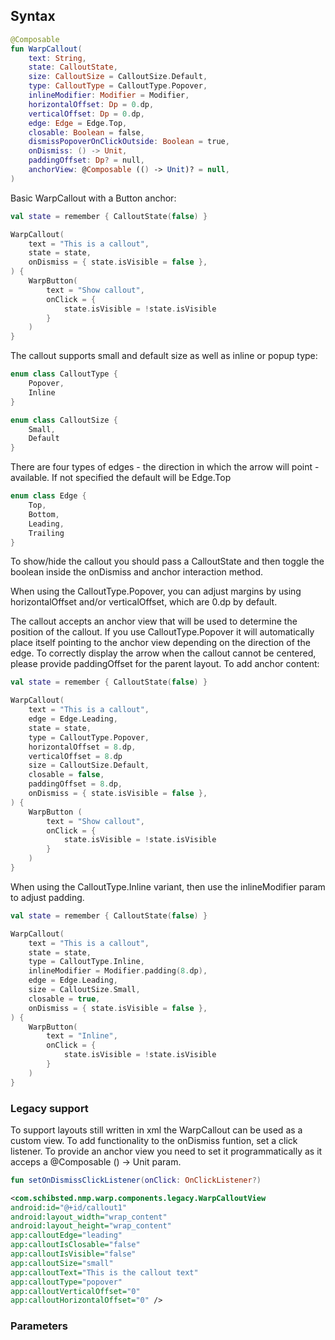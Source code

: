 
## Syntax

```kotlin example
@Composable
fun WarpCallout(
    text: String,
    state: CalloutState,
    size: CalloutSize = CalloutSize.Default,
    type: CalloutType = CalloutType.Popover,
    inlineModifier: Modifier = Modifier,
    horizontalOffset: Dp = 0.dp,
    verticalOffset: Dp = 0.dp,
    edge: Edge = Edge.Top,
    closable: Boolean = false,
    dismissPopoverOnClickOutside: Boolean = true,
    onDismiss: () -> Unit,
    paddingOffset: Dp? = null,
    anchorView: @Composable (() -> Unit)? = null,
)

```
Basic WarpCallout with a Button anchor:
```kotlin example
val state = remember { CalloutState(false) }

WarpCallout(
    text = "This is a callout",
    state = state,
    onDismiss = { state.isVisible = false },
) {
    WarpButton(
        text = "Show callout",
        onClick = {
            state.isVisible = !state.isVisible
        }
    )
}
```

The callout supports small and default size as well as inline or popup type:

```kotlin example
enum class CalloutType {
    Popover,
    Inline
}

enum class CalloutSize {
    Small,
    Default
}
```

There are four types of edges - the direction in which the arrow will point - available.
If not specified the default will be Edge.Top

```kotlin example
enum class Edge {
    Top,
    Bottom,
    Leading,
    Trailing
}
```
To show/hide the callout you should pass a CalloutState and then toggle the boolean inside the onDismiss and anchor interaction method.

When using the CalloutType.Popover, you can adjust margins by using horizontalOffset and/or verticalOffset, which are 0.dp by default.

The callout accepts an anchor view that will be used to determine the position of the callout. If you use CalloutType.Popover it will automatically place itself pointing to the anchor view depending on the direction of the edge. To correctly display the arrow when the callout cannot be centered, please provide paddingOffset for the parent layout.
To add anchor content:
```kotlin example
val state = remember { CalloutState(false) }

WarpCallout(
    text = "This is a callout",
    edge = Edge.Leading,
    state = state,
    type = CalloutType.Popover,
    horizontalOffset = 8.dp,
    verticalOffset = 8.dp
    size = CalloutSize.Default,
    closable = false,
    paddingOffset = 8.dp,
    onDismiss = { state.isVisible = false },
) {
    WarpButton (
        text = "Show callout",
        onClick = {
            state.isVisible = !state.isVisible
        }
    )
}
```

When using the CalloutType.Inline variant, then use the inlineModifier param to adjust padding.

```kotlin example
val state = remember { CalloutState(false) }

WarpCallout(
    text = "This is a callout",
    state = state,
    type = CalloutType.Inline,
    inlineModifier = Modifier.padding(8.dp),
    edge = Edge.Leading,
    size = CalloutSize.Small,
    closable = true,
    onDismiss = { state.isVisible = false },
) {
    WarpButton(
        text = "Inline",
        onClick = {
            state.isVisible = !state.isVisible
        }
    )
}
```


### Legacy support
To support layouts still written in xml the WarpCallout can be used as a custom view. To add functionality to the onDismiss funtion, set a click listener.
To provide an anchor view you need to set it programmatically as it acceps a @Composable () -> Unit param.

```kotlin example
fun setOnDismissClickListener(onClick: OnClickListener?)
```

```xml example
<com.schibsted.nmp.warp.components.legacy.WarpCalloutView
android:id="@+id/callout1"
android:layout_width="wrap_content"
android:layout_height="wrap_content"
app:calloutEdge="leading"
app:calloutIsClosable="false"
app:calloutIsVisible="false"
app:calloutSize="small"
app:calloutText="This is the callout text"
app:calloutType="popover"
app:calloutVerticalOffset="0"
app:calloutHorizontalOffset="0" />
```

### Parameters

<api-table type=android component="Callout" />
